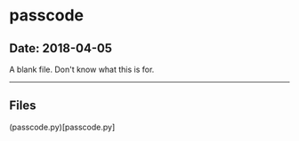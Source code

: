 # passcode

## Date: 2018-04-05

A blank file. Don't know what this is for.

-----

## Files

(passcode.py)[passcode.py]